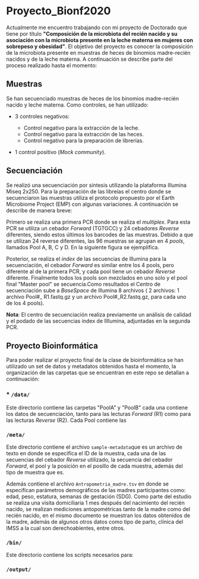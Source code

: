# Proyecto_Bionf2020

Actualmente me encuentro trabajando con mi proyecto de Doctorado que tiene por título **"Composición de la microbiota del recién nacido y su asociación con la microbiota presente en la leche materna en mujeres con sobrepeso y obesidad"**. El objetivo del proyecto es conocer la composición de la microbiota presente en muestras de heces de binomios madre-recién nacidos y de la leche materna. A continuación se describe parte del proceso realizado hasta el momento:

## Muestras 
Se han secuenciado muestras de heces de los binomios madre-recién nacido y leche materna. Como controles, se han utilizado:
  * 3 controles negativos: 
    * Control negativo para la extracción de la leche.
    * Control negativo para la extracción de las heces.
    * Control negativo para la preparación de librerías.
  
  * 1 control positivo (*Mock community*). 

## Secuenciación 
Se realizó una secuenciación por síntesis utilizando la plataforma Illumina Miseq 2x250. Para la preparación de las libreías el centro donde se secuenciaron las muestras utiliza el protocolo propuesto por el Earth Microbiome Project (EMP) con algunas variaciones. A continuación se describe de manera breve:

Primero se realiza una primera PCR donde se realiza el *multiplex*. Para esta PCR se utiliza un cebador *Forward* (TGTGCC) y 24 cebadores *Reverse* diferentes, siendo estos últimos los barcodes de las muestras. Debido a que se utilizan 24 reverse diferentes, las 96 muestras se agrupan en 4 *pools*, llamados Pool A, B, C y D. En la siguiente figura se ejemplifica. 



Posterior, se realiza el *index* de las secuencias de Illumina para la secuenciación, el cebador *Forward* es similar entre los 4 pools, pero diferente al de la primera PCR, y cada pool tiene un cebador *Reverse* diferente. Finalmente todos los pools son mezclados en uno solo y el pool final "Master pool" se secuencía.Como resultados el Centro de secuenciación sube a *BaseSpace* de Illumina 8 archivos ( 2 archivos: 1 archivo Pool#_ R1.fastq.gz y un archivo Pool#_R2.fastq.gz, para cada uno de los 4 pools).

**Nota**: El centro de secuenciación realiza previamente un análisis de calidad y el podado de las secuencias index de Illlumina, adjuntadas en la segunda PCR. 

## Proyecto Bioinformática 
Para poder realizar el proyecto final de la clase de bioinformática se han utilizado un set de datos y metadatos obtenidos hasta el momento, la organización de las carpetas que se encuentran en este repo se detallan a continuación: 

### * `/data/`
Este directorio contiene las carpetas "PoolA" y "PoolB" cada una contiene los datos de secuenciación, tanto para las lecturas *Forward* (R1) como para las lecturas *Reverse* (R2). Cada Pool contiene las 

### `/meta/`
Este directorio contiene el archivo `sample-metadata`que es un archivo de texto en donde se especifíca el ID de la muestra, cada una de las secuencias del cebador *Reverse* utilizado, la secuencia del cebador *Forward*, el pool y la posición en el posillo de cada muestra, además del tipo de muestra que es. 

Además contiene el archivo `Antropometria_madre.tsv` en donde se especifícan parámetros demográficos de las madres participantes como: edad, peso, estatura, semanas de gestación (SDG). Como parte del estudio se realiza una visita domiciliaria 1 mes después del nacimiento del recién nacido, se realizan mediciones antopométricas tanto de la madre como del recién nacido, en el mismo documento se muestran los datos obtenidos de la madre, además de algunos otros datos como tipo de parto, clínica del IMSS a la cual son derechoabientes, entre otros. 


### `/bin/`
Este directorio contiene los scripts necesarios para: 

### `/output/`






